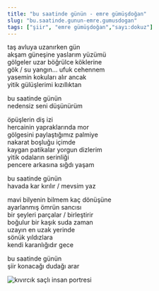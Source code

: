 ```yaml
---
title: "bu saatinde günün - emre gümüşdoğan"
slug: "bu.saatinde.gunun-emre.gumusdogan"
tags: ["şiir", "emre gümüşdoğan","sayı:dokuz"]
---
```

taş avluya uzanırken gün  
akşam güneşine yaslarım yüzümü\
gölgeler uzar böğrülce köklerine\
gök / su yangın... ufuk cehennem\
yasemin kokuları alır ancak\
yitik gülüşlerimi kızıllıktan

bu saatinde günün\
nedensiz seni düşünürüm

öpüşlerin diş izi\
hercainin yapraklarında mor\
gölgesini paylaştığımız palmiye\
nakarat boşluğu içimde\
kaygan patikalar yorgun dizlerim\
yitik odaların serinliği\
pencere arkasına sığdı yaşam

bu saatinde günün\
havada kar kırılır / mevsim yaz

mavi bilyenin bilmem kaç dönüşüne\
ayarlanmış ömrün sancısı\
bir şeyleri parçalar / birleştirir\
boğulur bir kaşık suda zaman\
uzayın en uzak yerinde\
sönük yıldızlara\
kendi karanlığıdır gece

bu saatinde günün\
şiir konacağı dudağı arar

![kıvırcık saçlı insan portresi](/img/99.16.jpg)
